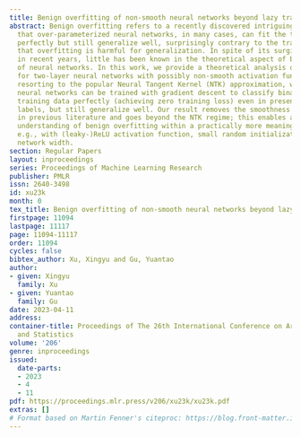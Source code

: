 ```yaml
---
title: Benign overfitting of non-smooth neural networks beyond lazy training
abstract: Benign overfitting refers to a recently discovered intriguing phenomenon
  that over-parameterized neural networks, in many cases, can fit the training data
  perfectly but still generalize well, surprisingly contrary to the traditional belief
  that overfitting is harmful for generalization. In spite of its surging popularity
  in recent years, little has been known in the theoretical aspect of benign overfitting
  of neural networks. In this work, we provide a theoretical analysis of benign overfitting
  for two-layer neural networks with possibly non-smooth activation function. Without
  resorting to the popular Neural Tangent Kernel (NTK) approximation, we prove that
  neural networks can be trained with gradient descent to classify binary-labeled
  training data perfectly (achieving zero training loss) even in presence of polluted
  labels, but still generalize well. Our result removes the smoothness assumption
  in previous literature and goes beyond the NTK regime; this enables a better theoretical
  understanding of benign overfitting within a practically more meaningful setting,
  e.g., with (leaky-)ReLU activation function, small random initialization, and finite
  network width.
section: Regular Papers
layout: inproceedings
series: Proceedings of Machine Learning Research
publisher: PMLR
issn: 2640-3498
id: xu23k
month: 0
tex_title: Benign overfitting of non-smooth neural networks beyond lazy training
firstpage: 11094
lastpage: 11117
page: 11094-11117
order: 11094
cycles: false
bibtex_author: Xu, Xingyu and Gu, Yuantao
author:
- given: Xingyu
  family: Xu
- given: Yuantao
  family: Gu
date: 2023-04-11
address:
container-title: Proceedings of The 26th International Conference on Artificial Intelligence
  and Statistics
volume: '206'
genre: inproceedings
issued:
  date-parts:
  - 2023
  - 4
  - 11
pdf: https://proceedings.mlr.press/v206/xu23k/xu23k.pdf
extras: []
# Format based on Martin Fenner's citeproc: https://blog.front-matter.io/posts/citeproc-yaml-for-bibliographies/
---
```

